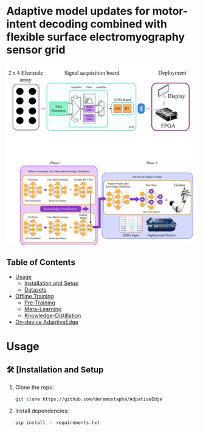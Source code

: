 # Adaptive model updates for motor-intent decoding combined with flexible surface electromyography sensor grid

</div>

<div align="center">
  <img src="imgs/1.png"/>
</div> 


## Table of Contents
- [Usage](#usage)
  - [Installation and Setup](#installation-and-setup)
  - [Datasets](#datasets)
- [Offline Training](#offline)
  - [Pre-Training](#step1)
  - [Meta-Learning](#step2)
  - [Knowledge-Distillation](#step3)
- [On-device AdaptiveEdge](#online)



# Usage

<h2 id="installation">🛠 [Installation and Setup</h2>

1. Clone the repo:
   ```bash
   git clone https://github.com/deremustapha/AdpativeEdge

2. Install dependencies:
   ```bash
   pip install -r requirements.txt
